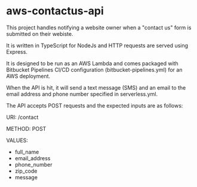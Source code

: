 # aws-contactus-api

This project handles notifying a website owner when a "contact us" form is submitted on their webiste.

It is written in TypeScript for NodeJs and HTTP requests are served using Express.  

It is designed to be run as an AWS Lambda and comes packaged with Bitbucket Pipelines CI/CD configuration (bitbucket-pipelines.yml) for an AWS deployment.

When the API is hit, it will send a text message (SMS) and an email to the email address and phone number specified in serverless.yml.

The API accepts POST requests and the expected inputs are as follows:


URI: /contact

METHOD: POST

VALUES:
 - full_name
 - email_address
 - phone_number
 - zip_code
 - message

